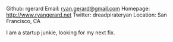 Github:   rgerard
Email:    ryan.gerard@gmail.com
Homepage: http://www.ryangerard.net
Twitter:  dreadpirateryan
Location: San Francisco, CA

I am a startup junkie, looking for my next fix.
